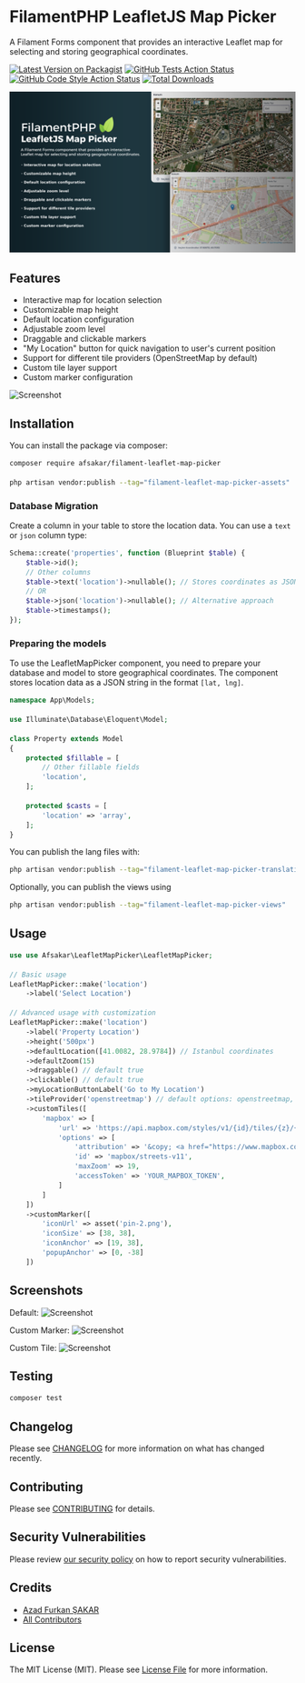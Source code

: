 # FilamentPHP LeafletJS Map Picker

A Filament Forms component that provides an interactive Leaflet map for selecting and storing geographical coordinates.

[![Latest Version on Packagist](https://img.shields.io/packagist/v/afsakar/filament-leaflet-map-picker.svg?style=flat-square)](https://packagist.org/packages/afsakar/filament-leaflet-map-picker)
[![GitHub Tests Action Status](https://img.shields.io/github/actions/workflow/status/afsakar/filament-leaflet-map-picker/run-tests.yml?branch=main&label=tests&style=flat-square)](https://github.com/afsakar/filament-leaflet-map-picker/actions?query=workflow%3Arun-tests+branch%3Amain)
[![GitHub Code Style Action Status](https://img.shields.io/github/actions/workflow/status/afsakar/filament-leaflet-map-picker/fix-php-code-styling.yml?branch=main&label=code%20style&style=flat-square)](https://github.com/afsakar/filament-leaflet-map-picker/actions?query=workflow%3A"Fix+PHP+code+styling"+branch%3Amain)
[![Total Downloads](https://img.shields.io/packagist/dt/afsakar/filament-leaflet-map-picker.svg?style=flat-square)](https://packagist.org/packages/afsakar/filament-leaflet-map-picker)

![Banner](art/leaflet-js-banner.png)

## Features

- Interactive map for location selection
- Customizable map height
- Default location configuration
- Adjustable zoom level
- Draggable and clickable markers
- "My Location" button for quick navigation to user's current position
- Support for different tile providers (OpenStreetMap by default)
- Custom tile layer support
- Custom marker configuration

![Screenshot](https://github.com/afsakar/filament-leaflet-map-picker/blob/main/art/sc-default.png "Default")

## Installation

You can install the package via composer:

```bash
composer require afsakar/filament-leaflet-map-picker

php artisan vendor:publish --tag="filament-leaflet-map-picker-assets"
```

### Database Migration

Create a column in your table to store the location data. You can use a `text` or `json` column type:

```php
Schema::create('properties', function (Blueprint $table) {
    $table->id();
    // Other columns
    $table->text('location')->nullable(); // Stores coordinates as JSON string
    // OR
    $table->json('location')->nullable(); // Alternative approach
    $table->timestamps();
});
```

### Preparing the models

To use the LeafletMapPicker component, you need to prepare your database and model to store geographical coordinates. The component stores location data as a JSON string in the format `[lat, lng]`.

```php
namespace App\Models;

use Illuminate\Database\Eloquent\Model;

class Property extends Model
{
    protected $fillable = [
        // Other fillable fields
        'location',
    ];

    protected $casts = [
        'location' => 'array',
    ];
}
```

You can publish the lang files with:

```bash
php artisan vendor:publish --tag="filament-leaflet-map-picker-translations"
```

Optionally, you can publish the views using

```bash
php artisan vendor:publish --tag="filament-leaflet-map-picker-views"
```

## Usage

```php
use use Afsakar\LeafletMapPicker\LeafletMapPicker;

// Basic usage
LeafletMapPicker::make('location')
    ->label('Select Location')

// Advanced usage with customization
LeafletMapPicker::make('location')
    ->label('Property Location')
    ->height('500px')
    ->defaultLocation([41.0082, 28.9784]) // Istanbul coordinates
    ->defaultZoom(15)
    ->draggable() // default true
    ->clickable() // default true
    ->myLocationButtonLabel('Go to My Location')
    ->tileProvider('openstreetmap') // default options: openstreetmap, google, googleSatellite, googleTerrain, googleHybrid, esri
    ->customTiles([
        'mapbox' => [
            'url' => 'https://api.mapbox.com/styles/v1/{id}/tiles/{z}/{x}/{y}?access_token={accessToken}',
            'options' => [
                'attribution' => '&copy; <a href="https://www.mapbox.com/">Mapbox</a>',
                'id' => 'mapbox/streets-v11',
                'maxZoom' => 19,
                'accessToken' => 'YOUR_MAPBOX_TOKEN',
            ]
        ]
    ])
    ->customMarker([
        'iconUrl' => asset('pin-2.png'),
        'iconSize' => [38, 38],
        'iconAnchor' => [19, 38],
        'popupAnchor' => [0, -38]
    ])
```

## Screenshots

Default:
![Screenshot](https://github.com/afsakar/filament-leaflet-map-picker/blob/main/art/sc-default.png "Default")

Custom Marker:
![Screenshot](https://github.com/afsakar/filament-leaflet-map-picker/blob/main/art/sc-custom-marker.png "Custom Marker")

Custom Tile:
![Screenshot](https://github.com/afsakar/filament-leaflet-map-picker/blob/main/art/sc-custom-tile.png "Custom Tile")

## Testing

```bash
composer test
```

## Changelog

Please see [CHANGELOG](CHANGELOG.md) for more information on what has changed recently.

## Contributing

Please see [CONTRIBUTING](.github/CONTRIBUTING.md) for details.

## Security Vulnerabilities

Please review [our security policy](../../security/policy) on how to report security vulnerabilities.

## Credits

- [Azad Furkan ŞAKAR](https://github.com/afsakar)
- [All Contributors](../../contributors)

## License

The MIT License (MIT). Please see [License File](LICENSE.md) for more information.

